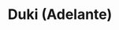 ---
title: Duki (Adelante)
category: 01_artistas
designSlug: duki-cabezota-adelante
image: '/products/cabezotas/duki-adelante/principal.jpg'
imageHover: '/products/cabezotas/duki-adelante/oversize.jpg'
prendas: [
    {   
        title: 'Remera',
        slug: 'remera',          
        image: '/products/cabezotas/duki-adelante/normal.jpg',
        price: 'remerasPrecio',
        talles: 'remerasTalles'
    },
    {
        title: 'Remera Oversize',
        slug: 'remera-oversize',
        image: '/products/cabezotas/duki-adelante/oversize.jpg',
         price: 'oversizePrecio',
        talles: 'oversizeTalles'
    },
    {
        title: 'Musculosa M',
        slug: 'musculosa-mujer',
        image: '/products/cabezotas/duki-adelante/musculosa.jpg',
        price: 'musculosaPrecio',
        talles: 'musculosasMujerTalles'
    },
    {
        title: 'Musculosa H',
        slug: 'musculoso',
        image: '/products/cabezotas/duki-adelante/musculoso.jpg',
        price: 'musculosaPrecio',
        talles: 'musculosasHombreTalles'
    },
    {
        title: 'Pupera Oversize',
        slug: 'pupera-oversize',
        image: '/products/cabezotas/duki-adelante/pupera.jpg',
        price: 'remerasPrecio',
        talles: 'remerasTalles'
    },
     {
         title: 'Buzo',
         slug: 'buzo',
         image: '/products/cabezotas/duki-adelante/buzo.jpg',
         price: buzosPrecio,
        talles: 'BuzosTalles'
     },
]
---